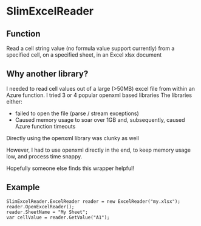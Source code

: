# SlimExcelReader
## Function
Read a cell string value (no formula value support currently) from a specified cell, on a specified sheet, in an Excel xlsx document

## Why another library?
I needed to read cell values out of a large (>50MB) excel file from within an Azure function.
I tried 3 or 4 popular openxml based libraries
The libraries either:
- failed to open the file (parse / stream exceptions)
- Caused memory usage to soar over 1GB and, subsequently, caused Azure function timeouts

Directly using the openxml library was clunky as well

However, I had to use openxml directly in the end, to keep memory usage low, and process time snappy.

Hopefully someone else finds this wrapper helpful!

## Example

```
SlimExcelReader.ExcelReader reader = new ExcelReader("my.xlsx");
reader.OpenExcelReader();
reader.SheetName = "My Sheet";
var cellValue = reader.GetValue("A1");
```






